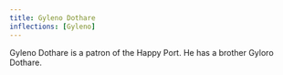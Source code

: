 ```yaml
---
title: Gyleno Dothare
inflections: [Gyleno]
---
```


Gyleno Dothare is a patron of the Happy Port. He has a brother Gyloro Dothare.


